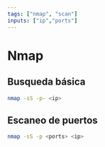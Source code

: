 ```yaml
---
tags: ["nmap", "scan"]
inputs: ["ip","ports"]
---
```

# Nmap

## Busqueda básica
```bash
nmap -sS -p- <ip>
```
## Escaneo de puertos
```bash
nmap -sS -p <ports> <ip>
```